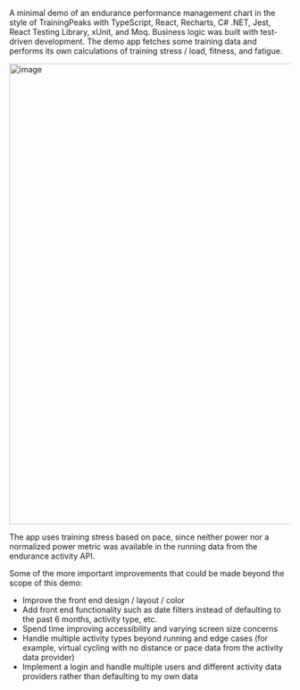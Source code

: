 A minimal demo of an endurance performance management chart in the style of TrainingPeaks with TypeScript, React, Recharts, C# .NET, Jest, React Testing Library, xUnit, and Moq. Business logic was built with test-driven development. The demo app fetches some training data and performs its own calculations of training stress / load, fitness, and fatigue.

<img width="1381" height="824" alt="image" src="https://github.com/user-attachments/assets/f2f6583c-8c45-4729-bbac-5dd4afb3215f" />

The app uses training stress based on pace, since neither power nor a normalized power metric was available in the running data from the endurance activity API.

Some of the more important improvements that could be made beyond the scope of this demo:
- Improve the front end design / layout / color
- Add front end functionality such as date filters instead of defaulting to the past 6 months, activity type, etc.
- Spend time improving accessibility and varying screen size concerns
- Handle multiple activity types beyond running and edge cases (for example, virtual cycling with no distance or pace data from the activity data provider)
- Implement a login and handle multiple users and different activity data providers rather than defaulting to my own data
